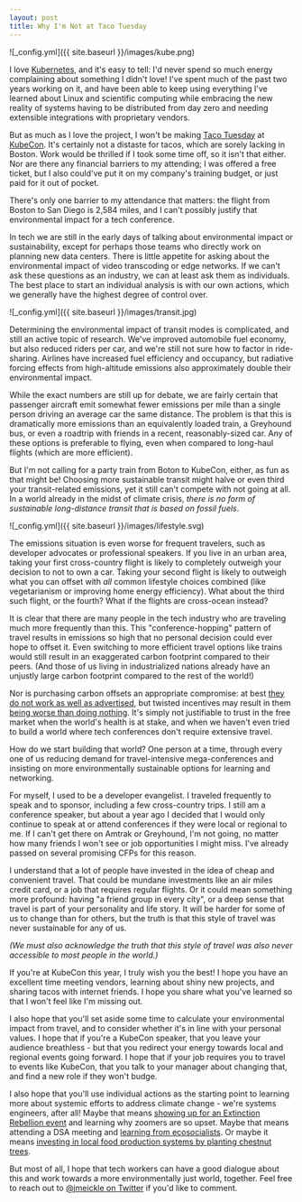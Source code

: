 ```yaml
---
layout: post
title: Why I'm Not at Taco Tuesday
---
```


![_config.yml]({{ site.baseurl }}/images/kube.png)

I love [Kubernetes](https://kubernetes.io/), and it's easy to tell: I'd never spend so much energy complaining about something I didn't love! I've spent much of the past two years working on it, and have been able to keep using everything I've learned about Linux and scientific computing while embracing the new reality of systems having to be distributed from day zero and needing extensible integrations with proprietary vendors.

But as much as I love the project, I won't be making [Taco Tuesday](https://kccncna19.sched.com/event-goers/6172742a809d943d43633001b4ff1ce5) at [KubeCon](https://events19.linuxfoundation.org/events/kubecon-cloudnativecon-north-america-2019/). It's certainly not a distaste for tacos, which are sorely lacking in Boston. Work would be thrilled if I took some time off, so it isn't that either. Nor are there any financial barriers to my attending; I was offered a free ticket, but I also could've put it on my company's training budget, or just paid for it out of pocket.

There's only one barrier to my attendance that matters: the flight from Boston to San Diego is 2,584 miles, and I can't possibly justify that environmental impact for a tech conference.

In tech we are still in the early days of talking about environmental impact or sustainability, except for perhaps those teams who directly work on planning new data centers. There is little appetite for asking about the environmental impact of video transcoding or edge networks. If we can't ask these questions as an industry, we can at least ask them as individuals. The best place to start an individual analysis is with our own actions, which we generally have the highest degree of control over.

![_config.yml]({{ site.baseurl }}/images/transit.jpg)

Determining the environmental impact of transit modes is complicated, and still an active topic of research. We've improved automobile fuel economy, but also reduced riders per car, and we're still not sure how to factor in ride-sharing. Airlines have increased fuel efficiency and occupancy, but radiative forcing effects from high-altitude emissions also approximately double their environmental impact.

While the exact numbers are still up for debate, we are fairly certain that passenger aircraft emit somewhat fewer emissions per mile than a single person driving an average car the same distance. The problem is that this is dramatically more emissions than an equivalently loaded train, a Greyhound bus, or even a roadtrip with friends in a recent, reasonably-sized car. Any of these options is preferable to flying, even when compared to long-haul flights (which are more efficient).

But I'm not calling for a party train from Boton to KubeCon, either, as fun as that might be! Choosing more sustainable transit might halve or even third your transit-related emissions, yet it still can't compete with not going at all. In a world already in the midst of climate crisis, _there is no form of sustainable long-distance transit that is based on fossil fuels_.

![_config.yml]({{ site.baseurl }}/images/lifestyle.svg)

The emissions situation is even worse for frequent travelers, such as developer advocates or professional speakers. If you live in an urban area, taking your first cross-country flight is likely to completely outweigh your decision to not to own a car. Taking your second flight is likely to outweigh what you can offset with _all_ common lifestyle choices combined (like vegetarianism or improving home energy efficiency). What about the third such flight, or the fourth? What if the flights are cross-ocean instead?

It is clear that there are many people in the tech industry who are traveling much more frequently than this. This "conference-hopping" pattern of travel results in emissions so high that no personal decision could ever hope to offset it. Even switching to more efficient travel options like trains would still result in an exaggerated carbon footprint compared to their peers. (And those of us living in industrialized nations already have an unjustly large carbon footprint compared to the rest of the world!)

Nor is purchasing carbon offsets an appropriate compromise: at best [they do not work as well as advertised](https://www.csmonitor.com/Environment/2010/0420/Buying-carbon-offsets-may-ease-eco-guilt-but-not-global-warming), but twisted incentives may result in them [being worse than doing nothing](https://features.propublica.org/brazil-carbon-offsets/inconvenient-truth-carbon-credits-dont-work-deforestation-redd-acre-cambodia/). It's simply not justifiable to trust in the free market when the world's health is at stake, and when we haven't even tried to build a world where tech conferences don't require extensive travel.

How do we start building that world? One person at a time, through every one of us reducing demand for travel-intensive mega-conferences and insisting on more environmentally sustainable options for learning and networking.

For myself, I used to be a developer evangelist. I traveled frequently to speak and to sponsor, including a few cross-country trips. I still am a conference speaker, but about a year ago I decided that I would only continue to speak at or attend conferences if they were local or regional to me. If I can't get there on Amtrak or Greyhound, I'm not going, no matter how many friends I won't see or job opportunities I might miss. I've already passed on several promising CFPs for this reason.

I understand that a lot of people have invested in the idea of cheap and convenient travel. That could be mundane investments like an air miles credit card, or a job that requires regular flights. Or it could mean something more profound: having "a friend group in every city", or a deep sense that travel is part of your personality and life story. It will be harder for some of us to change than for others, but the truth is that this style of travel was never sustainable for any of us.

_(We must also acknowledge the truth that this style of travel was also never accessible to most people in the world.)_

If you're at KubeCon this year, I truly wish you the best! I hope you have an excellent time meeting vendors, learning about shiny new projects, and sharing tacos with internet friends. I hope you share what you've learned so that I won't feel like I'm missing out.

I also hope that you'll set aside some time to calculate your environmental impact from travel, and to consider whether it's in line with your personal values. I hope that if you're a KubeCon speaker, that you leave your audience breathless - but that you redirect your energy towards local and regional events going forward. I hope that if your job requires you to travel to events like KubeCon, that you talk to your manager about changing that, and find a new role if they won't budge.

I also hope that you'll use individual actions as the starting point to learning more about systemic efforts to address climate change - we're systems engineers, after all! Maybe that means [showing up for an Extinction Rebellion event](https://rebellion.earth/act-now/local-groups/) and learning why zoomers are so upset. Maybe that means attending a DSA meeting and [learning from ecosocialists](https://www.dsausa.org/working-groups/ecosocialist-working-group/). Or maybe it means [investing in local food production systems by planting chestnut trees](https://twitter.com/buildsoil/status/1159754357669167104?lang=en).

But most of all, I hope that tech workers can have a good dialogue about this and work towards a more environmentally just world, together. Feel free to reach out to [@jmeickle on Twitter](https://twitter.com/jmeickle) if you'd like to comment.




